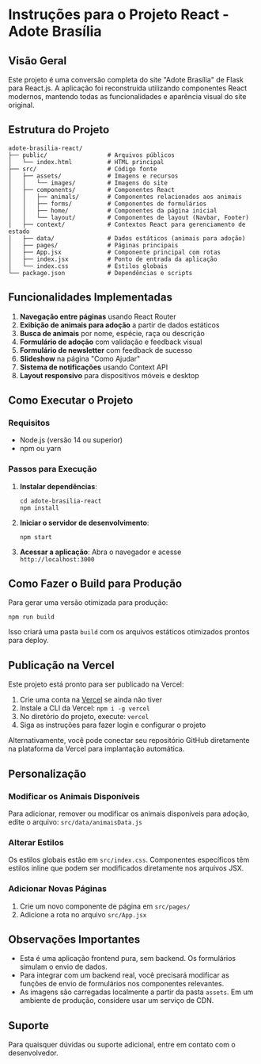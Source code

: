 # Instruções para o Projeto React - Adote Brasília

## Visão Geral

Este projeto é uma conversão completa do site "Adote Brasília" de Flask para React.js. A aplicação foi reconstruída utilizando componentes React modernos, mantendo todas as funcionalidades e aparência visual do site original.

## Estrutura do Projeto

```
adote-brasilia-react/
├── public/                 # Arquivos públicos
│   └── index.html          # HTML principal
├── src/                    # Código fonte
│   ├── assets/             # Imagens e recursos
│   │   └── images/         # Imagens do site
│   ├── components/         # Componentes React
│   │   ├── animals/        # Componentes relacionados aos animais
│   │   ├── forms/          # Componentes de formulários
│   │   ├── home/           # Componentes da página inicial
│   │   └── layout/         # Componentes de layout (Navbar, Footer)
│   ├── context/            # Contextos React para gerenciamento de estado
│   ├── data/               # Dados estáticos (animais para adoção)
│   ├── pages/              # Páginas principais
│   ├── App.jsx             # Componente principal com rotas
│   ├── index.jsx           # Ponto de entrada da aplicação
│   └── index.css           # Estilos globais
└── package.json            # Dependências e scripts
```

## Funcionalidades Implementadas

1. **Navegação entre páginas** usando React Router
2. **Exibição de animais para adoção** a partir de dados estáticos
3. **Busca de animais** por nome, espécie, raça ou descrição
4. **Formulário de adoção** com validação e feedback visual
5. **Formulário de newsletter** com feedback de sucesso
6. **Slideshow** na página "Como Ajudar"
7. **Sistema de notificações** usando Context API
8. **Layout responsivo** para dispositivos móveis e desktop

## Como Executar o Projeto

### Requisitos

- Node.js (versão 14 ou superior)
- npm ou yarn

### Passos para Execução

1. **Instalar dependências**:
   ```
   cd adote-brasilia-react
   npm install
   ```

2. **Iniciar o servidor de desenvolvimento**:
   ```
   npm start
   ```

3. **Acessar a aplicação**:
   Abra o navegador e acesse `http://localhost:3000`

## Como Fazer o Build para Produção

Para gerar uma versão otimizada para produção:

```
npm run build
```

Isso criará uma pasta `build` com os arquivos estáticos otimizados prontos para deploy.

## Publicação na Vercel

Este projeto está pronto para ser publicado na Vercel:

1. Crie uma conta na [Vercel](https://vercel.com) se ainda não tiver
2. Instale a CLI da Vercel: `npm i -g vercel`
3. No diretório do projeto, execute: `vercel`
4. Siga as instruções para fazer login e configurar o projeto

Alternativamente, você pode conectar seu repositório GitHub diretamente na plataforma da Vercel para implantação automática.

## Personalização

### Modificar os Animais Disponíveis

Para adicionar, remover ou modificar os animais disponíveis para adoção, edite o arquivo:
`src/data/animaisData.js`

### Alterar Estilos

Os estilos globais estão em `src/index.css`. Componentes específicos têm estilos inline que podem ser modificados diretamente nos arquivos JSX.

### Adicionar Novas Páginas

1. Crie um novo componente de página em `src/pages/`
2. Adicione a rota no arquivo `src/App.jsx`

## Observações Importantes

- Esta é uma aplicação frontend pura, sem backend. Os formulários simulam o envio de dados.
- Para integrar com um backend real, você precisará modificar as funções de envio de formulários nos componentes relevantes.
- As imagens são carregadas localmente a partir da pasta `assets`. Em um ambiente de produção, considere usar um serviço de CDN.

## Suporte

Para quaisquer dúvidas ou suporte adicional, entre em contato com o desenvolvedor.

